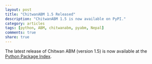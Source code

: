 ```yaml
---
layout: post
title: "ChitwanABM 1.5 Released"
description: "ChitwanABM 1.5 is now available on PyPI."
category: articles
tags: [python, ABM, chitwanabm, pyabm, Nepal]
comments: true
share: true
---
```

The latest release of Chitwan ABM (version 1.5) is now available at the 
[Python Package Index](http://pypi.python.org/pypi/chitwanabm/1.5).

